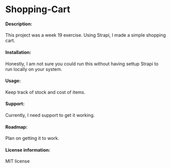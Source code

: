 # Shopping-Cart
#### Description:
This project was a week 19 exercise. Using Strapi, I made a simple shopping cart.
 
#### Installation:
 
Honestly, I am not sure you could run this without having settup Strapi to run locally on your system.
 
#### Usage:
 
Keep track of stock and cost of items.
 
#### Support: 
 
Currently, I need support to get it working.
 
#### Roadmap: 
Plan on getting it to work.
 
#### License information:
 
MIT license
